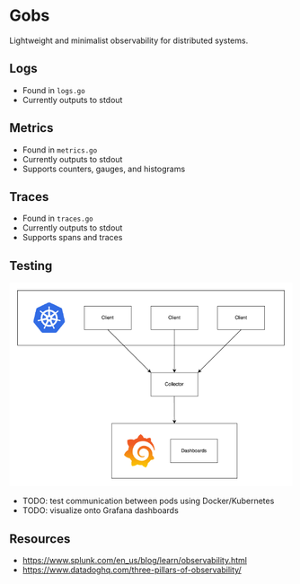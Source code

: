 # Gobs
Lightweight and minimalist observability for distributed systems.

## Logs
- Found in `logs.go`
- Currently outputs to stdout

## Metrics
- Found in `metrics.go`
- Currently outputs to stdout
- Supports counters, gauges, and histograms

## Traces
- Found in `traces.go`
- Currently outputs to stdout
- Supports spans and traces

## Testing
![arch](./assets/arch.png)
- TODO: test communication between pods using Docker/Kubernetes
- TODO: visualize onto Grafana dashboards

## Resources
- https://www.splunk.com/en_us/blog/learn/observability.html
- https://www.datadoghq.com/three-pillars-of-observability/
